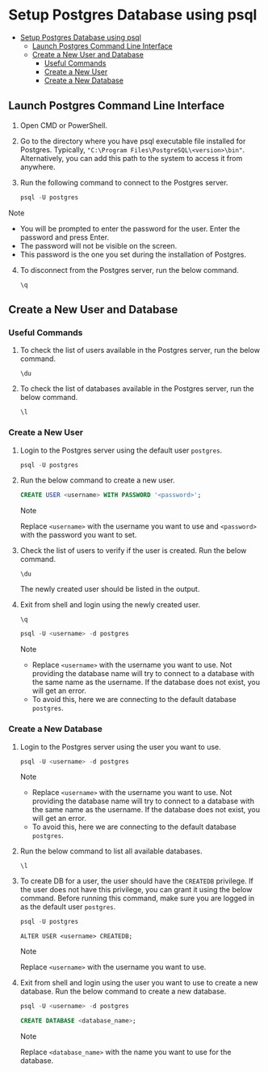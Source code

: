 # Setup Postgres Database using psql

- [Setup Postgres Database using psql](#setup-postgres-database-using-psql)
  - [Launch Postgres Command Line Interface](#launch-postgres-command-line-interface)
  - [Create a New User and Database](#create-a-new-user-and-database)
    - [Useful Commands](#useful-commands)
    - [Create a New User](#create-a-new-user)
    - [Create a New Database](#create-a-new-database)

## Launch Postgres Command Line Interface

1. Open CMD or PowerShell.

2. Go to the directory where you have psql executable file installed for Postgres. Typically,
   `"C:\Program Files\PostgreSQL\<version>\bin"`. Alternatively, you can add this path to the system to access it from
   anywhere.

3. Run the following command to connect to the Postgres server.

   ```powershell
   psql -U postgres
   ```

> [!NOTE]
>
> - You will be prompted to enter the password for the user. Enter the password and press Enter.
> - The password will not be visible on the screen.
> - This password is the one you set during the installation of Postgres.

4. To disconnect from the Postgres server, run the below command.

   ```shell
   \q
   ```

## Create a New User and Database

### Useful Commands

1. To check the list of users available in the Postgres server, run the below command.

   ```shell
   \du
   ```

2. To check the list of databases available in the Postgres server, run the below command.

   ```shell
   \l
   ```

### Create a New User

1. Login to the Postgres server using the default user `postgres`.

   ```powershell
   psql -U postgres
   ```

2. Run the below command to create a new user.

   ```sql
   CREATE USER <username> WITH PASSWORD '<password>';
   ```

   > [!NOTE]
   > Replace `<username>` with the username you want to use and `<password>` with the password you want to set.

3. Check the list of users to verify if the user is created. Run the below command.

   ```shell
   \du
   ```

   The newly created user should be listed in the output.

4. Exit from shell and login using the newly created user.

   ```shell
   \q
   ```

   ```powershell
   psql -U <username> -d postgres
   ```

   > [!NOTE]
   > - Replace `<username>` with the username you want to use. Not providing the database name will try to connect to
   > a database with the same name as the username. If the database does not exist, you will get an error.
   > - To avoid this, here we are connecting to the default database `postgres`.

### Create a New Database

1. Login to the Postgres server using the user you want to use.

   ```powershell
   psql -U <username> -d postgres
   ```

   > [!NOTE]
   > - Replace `<username>` with the username you want to use. Not providing the database name will try to connect to
   > a database with the same name as the username. If the database does not exist, you will get an error.
   > - To avoid this, here we are connecting to the default database `postgres`.

2. Run the below command to list all available databases.

   ```shell
   \l
   ```

3. To create DB for a user, the user should have the `CREATEDB` privilege. If the user does not have this privilege, you
   can grant it using the below command. Before running this command, make sure you are logged in as the default user
   `postgres`.

   ```powershell
   psql -U postgres
   ```

   ```shell
   ALTER USER <username> CREATEDB;
   ```

   > [!NOTE]
   > Replace `<username>` with the username you want to use.

4. Exit from shell and login using the user you want to use to create a new database. Run the below command to create a
   new database.

   ```powershell
   psql -U <username> -d postgres
   ```

   ```sql
   CREATE DATABASE <database_name>;
   ```

   > [!NOTE]
   > Replace `<database_name>` with the name you want to use for the database.

